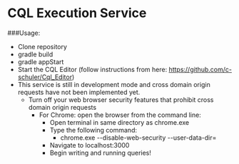 # CQL Execution Service

###Usage:
- Clone repository
- gradle build
- gradle appStart
- Start the CQL Editor (follow instructions from here: https://github.com/c-schuler/Cql_Editor)
- This service is still in development mode and cross domain origin requests have not been implemented yet.
  - Turn off your web browser security features that prohibit cross domain origin requests
    - For Chrome: open the browser from the command line:
      - Open terminal in same directory as chrome.exe
      - Type the following command:
        - chrome.exe --disable-web-security --user-data-dir=<user specified directory>
      - Navigate to localhost:3000
      - Begin writing and running queries!

